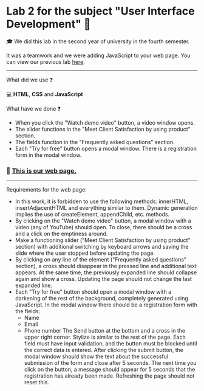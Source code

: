 # Lab 2 for the subject "User Interface Development" :straight_ruler:

:mortar_board: We did this lab in the second year of university in the fourth semester.

It was a teamwork and we were adding JavaScript to your web page. You can view our previous lab [here](https://github.com/nika-doroshkevich/RPI_Lab_1).

________________________________________________________________________________________________

What did we use :question:

:computer: __HTML__, __CSS__ and __JavaScript__

What have we done :question:

- When you click the "Watch demo video" button, a video window opens.
- The slider functions in the "Meet Client Satisfaction by using product" section.
- The fields function in the "Frequently asked questions" section.
- Each "Try for free" button opens a modal window. There is a registration form in the modal window.

### :paperclip: [This is our web page.](https://nika-doroshkevich.github.io/RPI_Lab_2/)

________________________________________________________________________________________________

Requirements for the web page:
- In this work, it is forbidden to use the following methods: innerHTML, insertAdjacentHTML and everything similar to them. Dynamic generation implies the use of createElement, appendChild, etc. methods.
- By clicking on the "Watch demo video" button, a modal window with a video (any of YouTube) should open. To close, there should be a cross and a click on the emptiness around.
- Make a functioning slider ("Meet Client Satisfaction by using product" section) with additional switching by keyboard arrows and saving the slide where the user stopped before updating the page.
- By clicking on any line of the element ("Frequently asked questions" section), a cross should disappear in the pressed line and additional text appears. At the same time, the previously expanded line should collapse again and show a cross. Updating the page should not change the last expanded line.
- Each "Try for free" button should open a modal window with a darkening of the rest of the background, completely generated using JavaScript.
In the modal window there should be a registration form with the fields: 
    - Name
    - Email
    - Phone number
The Send button at the bottom and a cross in the upper right corner. Stylize is similar to the rest of the page. Each field must have input validation, and the button must be blocked until the correct data is entered. After clicking the submit button, the modal window should show the text about the successful submission of the form and close after 5 seconds. The next time you click on the button, a message should appear for 5 seconds that the registration has already been made. Refreshing the page should not reset this.
